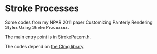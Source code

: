 # Stroke Processes
Some codes from my NPAR 2011 paper Customizing Painterly Rendering Styles Using Stroke Processes.

The main entry point is in StrokePattern.h.

The codes depend on [the CImg library](http://cimg.eu).
